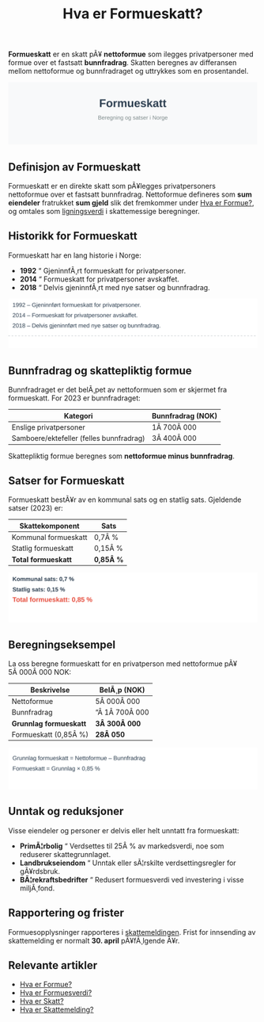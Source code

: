 ﻿---
title: "Hva er Formueskatt?"
meta_title: "Hva er Formueskatt?"
meta_description: '**Formueskatt** er en skatt pÃ¥ **nettoformue** som ilegges privatpersoner med formue over et fastsatt **bunnfradrag**. Skatten beregnes av differansen mellom n...'
slug: hva-er-formueskatt
type: blog
layout: pages/single
---

**Formueskatt** er en skatt pÃ¥ **nettoformue** som ilegges privatpersoner med formue over et fastsatt **bunnfradrag**. Skatten beregnes av differansen mellom nettoformue og bunnfradraget og uttrykkes som en prosentandel.

![Formueskatt “ illustrasjon av beregning og satser](hva-er-formueskatt-image.svg)

## Definisjon av Formueskatt

Formueskatt er en direkte skatt som pÃ¥legges privatpersoners nettoformue over et fastsatt bunnfradrag. Nettoformue defineres som **sum eiendeler** fratrukket **sum gjeld** slik det fremkommer under [Hva er Formue?](/blogs/regnskap/hva-er-formue "Hva er Formue? Nettoformue og Egenkapital i Regnskap"), og omtales som [ligningsverdi](/blogs/regnskap/ligningsverdi "Ligningsverdi “ Definisjon, Beregning og Betydning i Norsk Regnskap") i skattemessige beregninger.

## Historikk for Formueskatt

Formueskatt har en lang historie i Norge:

* **1992** “ GjeninnfÃ¸rt formueskatt for privatpersoner.
* **2014** “ Formueskatt for privatpersoner avskaffet.
* **2018** “ Delvis gjeninnfÃ¸rt med nye satser og bunnfradrag.

![Tidslinje for formueskatt](formueskatt-historikk.svg)

## Bunnfradrag og skattepliktig formue

Bunnfradraget er det belÃ¸pet av nettoformuen som er skjermet fra formueskatt. For 2023 er bunnfradraget:

| Kategori | Bunnfradrag (NOK) |
|----------|-------------------|
| Enslige privatpersoner | 1Â 700Â 000 |
| Samboere/ektefeller (felles bunnfradrag) | 3Â 400Â 000 |

Skattepliktig formue beregnes som **nettoformue minus bunnfradrag**.

## Satser for Formueskatt

Formueskatt bestÃ¥r av en kommunal sats og en statlig sats. Gjeldende satser (2023) er:

| Skattekomponent | Sats |
|-----------------|------|
| Kommunal formueskatt | 0,7Â % |
| Statlig formueskatt | 0,15Â % |
| **Total formueskatt** | **0,85Â %** |

![Satser for formueskatt](formueskatt-satser.svg)

## Beregningseksempel

La oss beregne formueskatt for en privatperson med nettoformue pÃ¥ 5Â 000Â 000 NOK:

| Beskrivelse | BelÃ¸p (NOK) |
|-------------|-------------|
| Nettoformue | 5Â 000Â 000 |
| Bunnfradrag | “Â 1Â 700Â 000 |
| **Grunnlag formueskatt** | **3Â 300Â 000** |
| Formueskatt (0,85Â %) | **28Â 050** |

![Eksempel pÃ¥ beregning av formueskatt](formueskatt-beregning.svg)

## Unntak og reduksjoner

Visse eiendeler og personer er delvis eller helt unntatt fra formueskatt:

* **PrimÃ¦rbolig** “ Verdsettes til 25Â % av markedsverdi, noe som reduserer skattegrunnlaget.
* **Landbrukseiendom** “ Unntak eller sÃ¦rskilte verdsettingsregler for gÃ¥rdsbruk.
* **BÃ¦rekraftsbedrifter** “ Redusert formuesverdi ved investering i visse miljÃ¸fond.

## Rapportering og frister

Formuesopplysninger rapporteres i [skattemeldingen](/blogs/regnskap/hva-er-skattemelding "Hva er Skattemelding? Guide til selvangivelse og formuesoppgave"). Frist for innsending av skattemelding er normalt **30. april** pÃ¥fÃ¸lgende Ã¥r.

## Relevante artikler

- [Hva er Formue?](/blogs/regnskap/hva-er-formue "Hva er Formue? Nettoformue og Egenkapital i Regnskap")
- [Hva er Formuesverdi?](/blogs/regnskap/hva-er-formuesverdi "Hva er Formuesverdi? Verdivurdering av eiendeler")
- [Hva er Skatt?](/blogs/regnskap/hva-er-skatt "Hva er Skatt? Oversikt over skatteregler i Norge")
- [Hva er Skattemelding?](/blogs/regnskap/hva-er-skattemelding "Hva er Skattemelding? Guide til selvangivelse og formuesoppgave")






